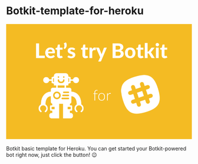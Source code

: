 # Botkit-template-for-heroku

<img src="./Let's_try_Botkit.png">

Botkit basic template for Heroku.
You can get started your Botkit-powered bot right now, just click the button! 😉

